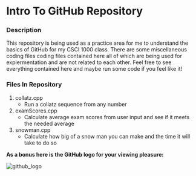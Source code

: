 <h1> Intro To GitHub Repository </h1>

<h3> Description </h3>
<p> 
This repository is being used as a practice area for me to understand the basics of GitHub for my CSCI 1000 class. 
There are some miscellaneous coding files coding files contained here all of which are being used for expiermentation and are not related to each other. 
Feel free to see everything contained here and maybe run some code if you feel like it!  
</p>

<h3> Files In Repository </h3>

1. collatz.cpp
   - Run a collatz sequence from any number
3. examScores.cpp
   - Calculate average exam scores from user input and see if it meets the needed average
3. snowman.cpp
   - Calculate how big of a snow man you can make and the time it will take to do so

**As a bonus here is the GitHub logo for your viewing pleasure:**

![github_logo](https://github.com/user-attachments/assets/31c455b8-5141-4d7a-8285-ade0fee3971e)
